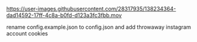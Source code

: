 https://user-images.githubusercontent.com/28317935/138234364-dad14592-17ff-4c8a-b0fd-d123a3fc3fbb.mov

rename config.example.json to config.json 
and add throwaway instagram account cookies 
